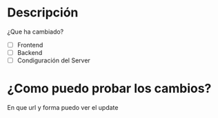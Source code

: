 # Descripción
¿Que ha cambiado?

- [ ] Frontend
- [ ] Backend
- [ ] Condiguración del Server

# ¿Como puedo probar los cambios?
En que url y forma puedo ver el update
